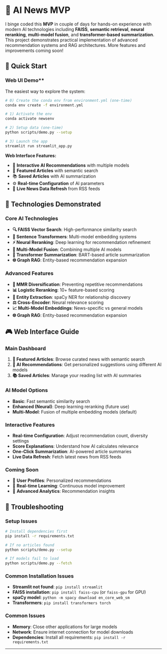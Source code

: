 # 🚀 AI News MVP

I binge coded this **MVP** in couple of days for hands-on experience with modern AI technologies including **FAISS**, **semantic retrieval**, **neural reranking**, **multi-model fusion**, and **transformer-based summarization**. This project demonstrates practical implementation of advanced recommendation systems and RAG architectures. More features and improvements coming soon!

## 🎯 Quick Start

### Web UI Demo**

The easiest way to explore the system:

```bash
# 0) Create the conda env from environment.yml (one-time)
conda env create -f environment.yml      

# 1) Activate the env
conda activate newsenv                 

# 2) Setup data (one-time)
python scripts/demo.py --setup

# 3) Launch the app
streamlit run streamlit_app.py

```

**Web Interface Features:**
- 🎯 **Interactive AI Recommendations** with multiple models
- 📰 **Featured Articles** with semantic search
- 📚 **Saved Articles** with AI summarization
- ⚙️ **Real-time Configuration** of AI parameters
- 🔄 **Live News Data Refresh** from RSS feeds


## 🧠 Technologies Demonstrated

### **Core AI Technologies**
- **🔍 FAISS Vector Search**: High-performance similarity search
- **🧠 Sentence Transformers**: Multi-model embedding systems
- **⚡ Neural Reranking**: Deep learning for recommendation refinement
- **🔄 Multi-Model Fusion**: Combining multiple AI models
- **📝 Transformer Summarization**: BART-based article summarization
- **🌐 Graph RAG**: Entity-based recommendation expansion

### **Advanced Features**
- **🎯 MMR Diversification**: Preventing repetitive recommendations
- **📊 Logistic Reranking**: 10+ feature-based scoring
- **🔗 Entity Extraction**: spaCy NER for relationship discovery
- **⚖️ Cross-Encoder**: Neural relevance scoring
- **📈 Multi-Model Embeddings**: News-specific vs general models
- **🌐 Graph RAG**: Entity-based recommendation expansion


## 🎮 Web Interface Guide

### **Main Dashboard**
1. **📰 Featured Articles**: Browse curated news with semantic search
2. **🎯 AI Recommendations**: Get personalized suggestions using different AI models
3. **📚 Saved Articles**: Manage your reading list with AI summaries

### **AI Model Options**
- **Basic**: Fast semantic similarity search
- **Enhanced (Neural)**: Deep learning reranking (future use)
- **Multi-Model**: Fusion of multiple embedding models (default)

### **Interactive Features**
- **Real-time Configuration**: Adjust recommendation count, diversity settings
- **Score Explanations**: Understand how AI calculates relevance
- **One-Click Summarization**: AI-powered article summaries
- **Live Data Refresh**: Fetch latest news from RSS feeds


### **Coming Soon**
- 🔮 **User Profiles**: Personalized recommendations
- 🔮 **Real-time Learning**: Continuous model improvement
- 🔮 **Advanced Analytics**: Recommendation insights

## 🐛 Troubleshooting

### **Setup Issues**
```bash
# Install dependencies first
pip install -r requirements.txt

# If no articles found
python scripts/demo.py --setup

# If models fail to load
python scripts/demo.py --fetch
```

### **Common Installation Issues**
- **Streamlit not found**: `pip install streamlit`
- **FAISS installation**: `pip install faiss-cpu` (or `faiss-gpu` for GPU)
- **spaCy model**: `python -m spacy download en_core_web_sm`
- **Transformers**: `pip install transformers torch`

### **Common Issues**
- **Memory**: Close other applications for large models
- **Network**: Ensure internet connection for model downloads
- **Dependencies**: Install all requirements: `pip install -r requirements.txt`

---

